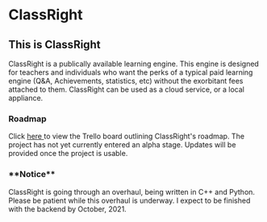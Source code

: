 # ClassRight
<h2> This is ClassRight </h2>
<p> ClassRight is a publically available learning engine. This engine is designed for teachers and individuals who want the perks of a typical paid learning engine (Q&A, Achievements, statistics, etc) without the exorbitant fees attached to them. ClassRight can be used as a cloud service, or a local appliance. </p>

<h3> Roadmap </h3>
<p> Click <a href="https://trello.com/b/mWfd5Gxr/classright"> here </a> to view the Trello board outlining ClassRight's roadmap. The project has not yet currently entered an alpha stage. Updates will be provided once the project is usable. </p>

<h3> **Notice** </h3>
<p> ClassRight is going through an overhaul, being written in C++ and Python. Please be patient while this overhaul is underway. I expect to be finished with the backend by October, 2021. </p>
